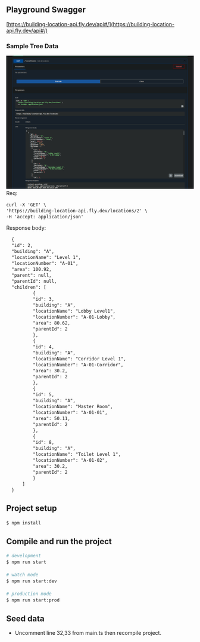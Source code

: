 


## Playground Swagger 

[https://building-location-api.fly.dev/api#/](https://building-location-api.fly.dev/api#/)

### Sample Tree Data 

![alt text](image.png)
  Req: 
  ```
  curl -X 'GET' \
  'https://building-location-api.fly.dev/locations/2' \
  -H 'accept: application/json' 
  ```
  Response body:
  ```
    {
    "id": 2,
    "building": "A",
    "locationName": "Level 1",
    "locationNumber": "A-01",
    "area": 100.92,
    "parent": null,
    "parentId": null,
    "children": [
            {
            "id": 3,
            "building": "A",
            "locationName": "Lobby Level1",
            "locationNumber": "A-01-Lobby",
            "area": 80.62,
            "parentId": 2
            },
            {
            "id": 4,
            "building": "A",
            "locationName": "Corridor Level 1",
            "locationNumber": "A-01-Corridor",
            "area": 30.2,
            "parentId": 2
            },
            {
            "id": 5,
            "building": "A",
            "locationName": "Master Room",
            "locationNumber": "A-01-01",
            "area": 50.11,
            "parentId": 2
            },
            {
            "id": 8,
            "building": "A",
            "locationName": "Toilet Level 1",
            "locationNumber": "A-01-02",
            "area": 30.2,
            "parentId": 2
            }
        ]
    }  

  ```

## Project setup

```bash
$ npm install
```


## Compile and run the project

```bash
# development
$ npm run start

# watch mode
$ npm run start:dev

# production mode
$ npm run start:prod
```

## Seed data
- Uncomment line 32,33 from main.ts then recompile project.
